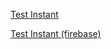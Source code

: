 
[Test Instant](https://drdwrd.page.link/testInstant)

[Test Instant (firebase)](https://drdwrd.page.link/?link=https://drdwrd.github.io/testinstant&apn=pl.foo.bar.test.instant)
